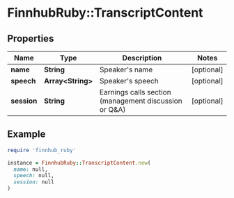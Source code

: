 # FinnhubRuby::TranscriptContent

## Properties

| Name | Type | Description | Notes |
| ---- | ---- | ----------- | ----- |
| **name** | **String** | Speaker&#39;s name | [optional] |
| **speech** | **Array&lt;String&gt;** | Speaker&#39;s speech | [optional] |
| **session** | **String** | Earnings calls section (management discussion or Q&amp;A) | [optional] |

## Example

```ruby
require 'finnhub_ruby'

instance = FinnhubRuby::TranscriptContent.new(
  name: null,
  speech: null,
  session: null
)
```

